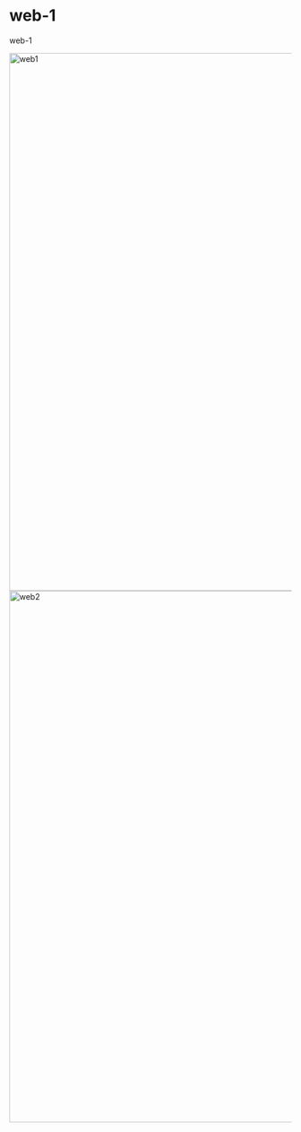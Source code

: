 # web-1
web-1

<img width="960" alt="web1" src="https://user-images.githubusercontent.com/55921646/97269662-e3e94580-1853-11eb-9355-01e057fcbe68.PNG">
<img width="949" alt="web2" src="https://user-images.githubusercontent.com/55921646/97269675-e8adf980-1853-11eb-87c7-223831a820d5.PNG">


